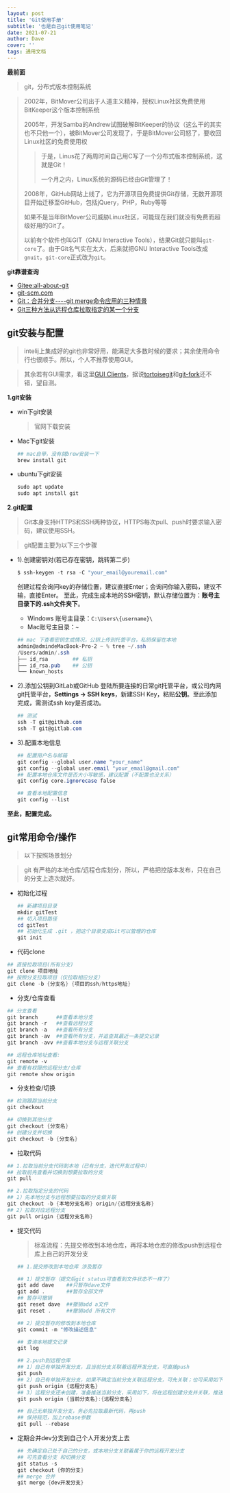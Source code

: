 ```yaml
---
layout: post
title: 'Git使用手册'
subtitle: '也是自己git使用笔记'
date: 2021-07-21
author: Dave
cover: ''
tags: 通用文档
---
```




**最前面**

>git，分布式版本控制系统

>
> 2002年，BitMover公司出于人道主义精神，授权Linux社区免费使用BitKeeper这个版本控制系统
>
> 2005年，开发Samba的Andrew试图破解BitKeeper的协议（这么干的其实也不只他一个），被BitMover公司发现了，于是BitMover公司怒了，要收回Linux社区的免费使用权
>
> > 于是，Linus花了两周时间自己用C写了一个分布式版本控制系统，这就是Git！
> >
> > 一个月之内，Linux系统的源码已经由Git管理了！
>
> 2008年，GitHub网站上线了，它为开源项目免费提供Git存储，无数开源项目开始迁移至GitHub，包括jQuery，PHP，Ruby等等
>
> 如果不是当年BitMover公司威胁Linux社区，可能现在我们就没有免费而超级好用的Git了。
>
> 以前有个软件也叫GIT（GNU Interactive Tools），结果Git就只能叫`git-core`了。由于Git名气实在太大，后来就把GNU Interactive Tools改成`gnuit`，`git-core`正式改为`git`。

**git靠谱查询**

- [Gitee:all-about-git](https://gitee.com/all-about-git)
- [git-scm.com](https://git-scm.com/book/zh/v2)
- [Git：合并分支----git merge命令应用的三种情景](https://blog.csdn.net/qq_42780289/article/details/97945300)
- [Git三种方法从远程仓库拉取指定的某一个分支](https://blog.csdn.net/you18131371836/article/details/110404967)

## git安装与配置

>intelij上集成好的git也非常好用，能满足大多数时候的要求；其余使用命令行也很顺手。所以，个人不推荐使用GUI。

>其余若有GUI需求，看这里[GUI Clients](https://git-scm.com/download/gui/mac)，据说[tortoisegit](https://tortoisegit.org/)和[git-fork](https://git-fork.com/)还不错，望自测。

**1.git安装**

- win下git安装
  >官网下载安装
- Mac下git安装

  ```powershell
  ## mac自带，没有就brew安装一下
  brew install git
  ```

- ubuntu下git安装
  
  ```powershell
  sudo apt update
  sudo apt install git
  ```

**2.git配置**

>Git本身支持HTTPS和SSH两种协议，HTTPS每次pull、push时要求输入密码，建议使用SSH。

>git配置主要为以下三个步骤

- 1).创建密钥对(若已存在密钥，跳转第二步)
  
  ```powershell
  $ ssh-keygen -t rsa -C "your_email@youremail.com"
  ```
  创建过程会询问key的存储位置，建议直接Enter；会询问你输入密码，建议不输，直接Enter。
  至此，完成生成本地的SSH密钥，默认存储位置为：**账号主目录下的.ssh文件夹下**。
  - Windows 账号主目录：`C:\Users\{username}\`
  - Mac账号主目录：`~`

  ```powershell
  ## mac 下查看密钥生成情况，公钥上传到托管平台，私钥保留在本地
  admin@admindeMacBook-Pro-2 ~ % tree ~/.ssh
  /Users/admin/.ssh
  ├── id_rsa        ## 私钥
  ├── id_rsa.pub    ## 公钥
  └── known_hosts
  ```

- 2).添加公钥到GitLab或GitHub
  登陆所要连接的日常git托管平台，或公司内网git托管平台，**Settings -> SSH keys**，新建SSH Key，粘贴**公钥**。至此添加完成，需测试ssh key是否成功。

  ```powershell
  ## 测试
  ssh -T git@github.com
  ssh -T git@gitlab.com
  ```

- 3).配置本地信息

  ```powershell
  ## 配置用户名与邮箱
  git config --global user.name "your_name"  
  git config --global user.email "your_email@gmail.com"
  ## 配置本地仓库文件是否大小写敏感，建议配置（不配置也没关系）
  git config core.ignorecase false 

  ## 查看本地配置信息
  git config --list
  ```

**至此，配置完成。**

## git常用命令/操作

>以下按照场景划分

>git 有严格的本地仓库/远程仓库划分，所以，严格把控版本发布，只在自己的分支上造次就好。

- 初始化过程
  
  ```powershell
  ## 新建项目目录
  mkdir gitTest
  ## 切入项目路径
  cd gitTest
  ## 初始化生成 .git ，把这个目录变成Git可以管理的仓库
  git init
  ```

- 代码clone
  
```powershell
## 直接拉取项目(所有分支)
git clone 项目地址
## 按照分支拉取项目（仅拉取相应分支）
git clone -b {分支名} {项目的ssh/https地址}
```

- 分支/仓库查看
  
```powershell
## 分支查看
git branch      ##查看本地分支
git branch -r   ##查看远程分支
git branch -a   ##查看所有分支
git branch -av  ##查看所有分支，并追查其最近一条提交记录
git branch -avv ##查看本地分支与远程关联分支

## 远程仓库地址查看:
git remote -v
## 查看有权限的远程分支/仓库
git remote show origin
```

- 分支检查/切换
  
```powershell
## 检测跟踪当前分支
git checkout

## 切换到其他分支
git checkout {分支名}
## 创建分支并切换
git checkout -b {分支名}
```

- 拉取代码
  
```powershell
## 1.拉取当前分支代码到本地（已有分支，迭代开发过程中）
## 拉取前先查看并切换到想要拉取的分支
git pull

## 2.拉取指定分支的代码
## 1）先本地分支与远程想要拉取的分支做关联
git checkout -b {本地分支名称} origin/{远程分支名称}
## 2）拉取对应远程分支
git pull origin {远程分支名称}
```
- 提交代码
  
  >标准流程：先提交修改到本地仓库，再将本地仓库的修改push到远程仓库上自己的开发分支

  ```powershell
  ## 1.提交修改到本地仓库 涉及暂存

  ## 1）提交暂存（提交后git status可查看到文件状态不一样了）
  git add dave    ##只暂存dave文件
  git add .       ##暂存全部文件
  ## 暂存可撤销
  git reset dave  ##撤销add a文件
  git reset .     ##撤销add 所有文件

  ## 2）提交暂存的修改到本地仓库
  git commit -m "修改描述信息"

  ## 查询本地提交记录
  git log

  ## 2.push到远程仓库
  ## 1）自己有单独开发分支，且当前分支关联着远程开发分支，可直接push
  git push
  ## 2）自己有单独开发分支，如果不确定当前分支关联远程分支，可先关联；也可采用如下push
  git push origin {远程分支名}
  ## 3）远程分支还未创建，准备推送当前分支，采用如下，将在远程创建分支并关联，推送
  git push origin {当前分支名}:{远程分支名}

  ## 自己无单独开发分支，务必先拉取最新代码，再push
  ## 保持规范，加上rebase参数
  git pull --rebase
  ```

- 定期合并dev分支到自己个人开发分支上去

  ```powershell
  ## 先确定自己处于自己的分支，或本地分支关联着属于你的远程开发分支
  ## 可先查看分支 和切换分支
  git status -s
  git checkout {你的分支}
  ## merge 合并
  git merge {dev开发分支}
  ```


